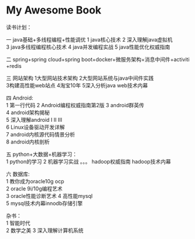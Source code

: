 # My Awesome Book

读书计划：

一 java基础+多线程编程+性能调优
1 java核心技术
2 深入理解java虚拟机   
3 java多线程编程核心技术
4 java并发编程实战
5 java性能优化权威指南

二 spring+spring cloud+spring boot+docker+微服务架构+消息中间件+activiti+redis



三 网站架构
1大型网站技术架构
2大型网站系统与java中间件实践  
3构建高性能web站点
4淘宝10年
5深入分析java web技术内幕  


四 Android:   
1 第一行代码
2 Android编程权威指南第2版 
3 android群英传  
4 android架构揭秘  
5 深入理解android I II III  
6 Linux设备驱动开发详解  
7 android内核源代码情景分析  
8 android内核剖析


五 python+大数据+机器学习：  
1 python的学习
2 机器学习实战
。。。
hadoop权威指南
hadoop技术内幕

六 数据库:  
1 教你成为oracle10g ocp  
2 oracle 9i/10g编程艺术  
3 oracle性能诊断艺术
4 高性能mysql  
5 mysql技术内幕innodb存储引擎


杂书：  
1 智能时代  
2 数学之美
3 深入理解计算机系统  
 


